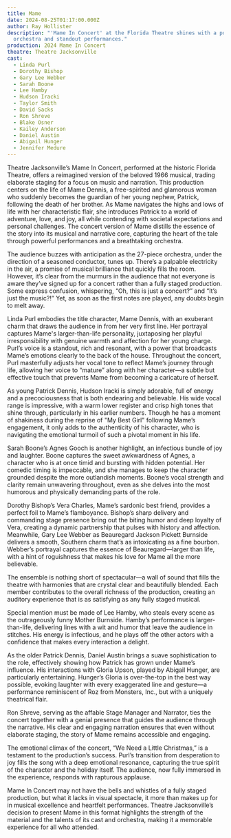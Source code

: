```yaml
---
title: Mame
date: 2024-08-25T01:17:00.000Z
author: Ray Hollister
description: "'Mame In Concert' at the Florida Theatre shines with a powerful
  orchestra and standout performances."
production: 2024 Mame In Concert
theatre: Theatre Jacksonville
cast:
  - Linda Purl
  - Dorothy Bishop
  - Gary Lee Webber
  - Sarah Boone
  - Lee Hamby
  - Hudson Iracki
  - Taylor Smith
  - David Sacks
  - Ron Shreve
  - Blake Osner
  - Kailey Anderson
  - Daniel Austin
  - Abigail Hunger
  - Jennifer Medure
---
```

Theatre Jacksonville’s Mame In Concert, performed at the historic Florida Theatre, offers a reimagined version of the beloved 1966 musical, trading elaborate staging for a focus on music and narration. This production centers on the life of Mame Dennis, a free-spirited and glamorous woman who suddenly becomes the guardian of her young nephew, Patrick, following the death of her brother. As Mame navigates the highs and lows of life with her characteristic flair, she introduces Patrick to a world of adventure, love, and joy, all while contending with societal expectations and personal challenges. The concert version of Mame distills the essence of the story into its musical and narrative core, capturing the heart of the tale through powerful performances and a breathtaking orchestra.

The audience buzzes with anticipation as the 27-piece orchestra, under the direction of a seasoned conductor, tunes up. There’s a palpable electricity in the air, a promise of musical brilliance that quickly fills the room. However, it’s clear from the murmurs in the audience that not everyone is aware they’ve signed up for a concert rather than a fully staged production. Some express confusion, whispering, “Oh, this is just a concert?” and “It’s just the music?!” Yet, as soon as the first notes are played, any doubts begin to melt away.

Linda Purl embodies the title character, Mame Dennis, with an exuberant charm that draws the audience in from her very first line. Her portrayal captures Mame's larger-than-life personality, juxtaposing her playful irresponsibility with genuine warmth and affection for her young charge. Purl’s voice is a standout, rich and resonant, with a power that broadcasts Mame’s emotions clearly to the back of the house. Throughout the concert, Purl masterfully adjusts her vocal tone to reflect Mame’s journey through life, allowing her voice to “mature” along with her character—a subtle but effective touch that prevents Mame from becoming a caricature of herself.

As young Patrick Dennis, Hudson Iracki is simply adorable, full of energy and a precociousness that is both endearing and believable. His wide vocal range is impressive, with a warm lower register and crisp high tones that shine through, particularly in his earlier numbers. Though he has a moment of shakiness during the reprise of "My Best Girl" following Mame’s engagement, it only adds to the authenticity of his character, who is navigating the emotional turmoil of such a pivotal moment in his life.

Sarah Boone’s Agnes Gooch is another highlight, an infectious bundle of joy and laughter. Boone captures the sweet awkwardness of Agnes, a character who is at once timid and bursting with hidden potential. Her comedic timing is impeccable, and she manages to keep the character grounded despite the more outlandish moments. Boone’s vocal strength and clarity remain unwavering throughout, even as she delves into the most humorous and physically demanding parts of the role.

Dorothy Bishop’s Vera Charles, Mame’s sardonic best friend, provides a perfect foil to Mame’s flamboyance. Bishop’s sharp delivery and commanding stage presence bring out the biting humor and deep loyalty of Vera, creating a dynamic partnership that pulses with history and affection. Meanwhile, Gary Lee Webber as Beauregard Jackson Pickett Burnside delivers a smooth, Southern charm that’s as intoxicating as a fine bourbon. Webber’s portrayal captures the essence of Beauregard—larger than life, with a hint of roguishness that makes his love for Mame all the more believable.

The ensemble is nothing short of spectacular—a wall of sound that fills the theatre with harmonies that are crystal clear and beautifully blended. Each member contributes to the overall richness of the production, creating an auditory experience that is as satisfying as any fully staged musical.

Special mention must be made of Lee Hamby, who steals every scene as the outrageously funny Mother Burnside. Hamby’s performance is larger-than-life, delivering lines with a wit and humor that leave the audience in stitches. His energy is infectious, and he plays off the other actors with a confidence that makes every interaction a delight.

As the older Patrick Dennis, Daniel Austin brings a suave sophistication to the role, effectively showing how Patrick has grown under Mame’s influence. His interactions with Gloria Upson, played by Abigail Hunger, are particularly entertaining. Hunger’s Gloria is over-the-top in the best way possible, evoking laughter with every exaggerated line and gesture—a performance reminiscent of Roz from Monsters, Inc., but with a uniquely theatrical flair.

Ron Shreve, serving as the affable Stage Manager and Narrator, ties the concert together with a genial presence that guides the audience through the narrative. His clear and engaging narration ensures that even without elaborate staging, the story of Mame remains accessible and engaging.

The emotional climax of the concert, “We Need a Little Christmas,” is a testament to the production’s success. Purl’s transition from desperation to joy fills the song with a deep emotional resonance, capturing the true spirit of the character and the holiday itself. The audience, now fully immersed in the experience, responds with rapturous applause.

Mame In Concert may not have the bells and whistles of a fully staged production, but what it lacks in visual spectacle, it more than makes up for in musical excellence and heartfelt performances. Theatre Jacksonville’s decision to present Mame in this format highlights the strength of the material and the talents of its cast and orchestra, making it a memorable experience for all who attended.

